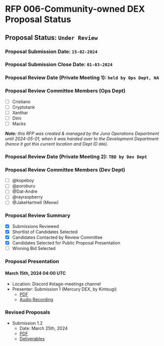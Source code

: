 # RFP 006-Community-owned DEX Proposal Status

## Proposal Status: `Under Review`

### Proposal Submission Date: `15-02-2024`

### Proposal Submission Close Date: `01-03-2024`

### Proposal Review Date (Private Meeting 1): `held by Ops Dept, NA`

### Proposal Review Committee Members (Ops Dept)

- [ ] Cristiano
- [ ] Cryptotank
- [ ] Xanthar
- [ ] Dimi
- [ ] Macks

<i><b>Note:</b> this RFP was created & managed by the Juno Operations Department until 2024-05-01, when it was handed over to the Development Department (hence it got this current location and Dept ID `006`).</i>

### Proposal Review Date (Private Meeting 2): `TBD by Dev Dept`

### Proposal Review Committee Members (Dev Dept)

- [ ] @kopeboy
- [ ] @poroburu
- [ ] @Dat-Andre
- [ ] @rayraspberry
- [ ] @JakeHartnell (Meow)

### Proposal Review Summary

- [x] Submissions Reviewed
- [x] Shortlist of Candidates Selected
- [x] Candidates Contacted by Review Committee
- [x] Candidates Selected for Public Proposal Presentation
- [ ] Winning Bid Selected

### Proposal Presentation

#### March 15th, 2024 04:00 UTC

- Location: Discord #stage-meetings channel
- Presenter: Submission 1 (Mercury DEX, by Kintsugi)
  - [PDF](./submission_1.pdf)
  - [Audio Recording](https://open.spotify.com/episode/1yMwrgsEOF7GBSO6ozNwNm)

### Revised Proposals

- Submission 1.2
  - Date: March 25th, 2024
  - [PDF](./submission_1_2.pdf)
  - [Deliverables](./submission_1_2_deliverables.tsv)
